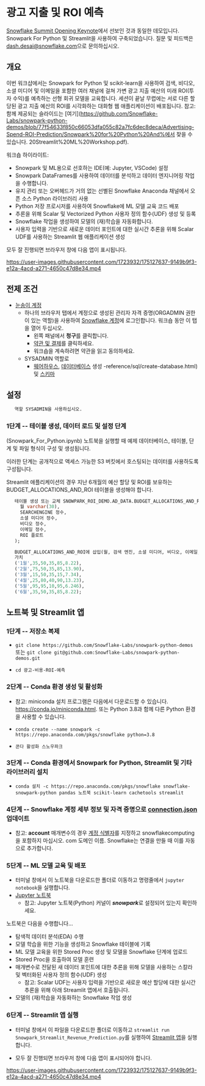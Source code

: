 # 광고 지출 및 ROI 예측

[Snowflake Summit Opening Keynote](https://events.snowflake.com/summit/agenda/session/849836)에서 선보인 것과 동일한 데모입니다. Snowpark For Python 및 Streamlit을 사용하여 구축되었습니다. 질문 및 피드백은 <dash.desai@snowflake.com>으로 문의하십시오.

## 개요

이번 워크샵에서는 Snowpark for Python 및 scikit-learn을 사용하여 검색, 비디오, 소셜 미디어 및 이메일을 포함한 여러 채널에 걸쳐 가변 광고 지출 예산의 미래 ROI(투자 수익)를 예측하는 선형 회귀 모델을 교육합니다. 세션이 끝날 무렵에는 서로 다른 할당된 광고 지출 예산의 ROI를 시각화하는 대화형 웹 애플리케이션이 배포됩니다. 참고: 함께 제공되는 슬라이드는 [여기](https://github.com/Snowflake-Labs/snowpark-python-demos/blob/77f54633f850c66053dfa055c82a7fc6dec8deca/Advertising-Spend-ROI-Prediction/Snowpark%20for%20Python%20And%에서 찾을 수 있습니다. 20Streamlit%20ML%20Workshop.pdf).

워크숍 하이라이트:

* Snowpark 및 ML용으로 선호하는 IDE(예: Jupyter, VSCode) 설정
* Snowpark DataFrames를 사용하여 데이터를 분석하고 데이터 엔지니어링 작업을 수행합니다.
* 유지 관리 또는 오버헤드가 거의 없는 선별된 Snowflake Anaconda 채널에서 오픈 소스 Python 라이브러리 사용
* Python 저장 프로시저를 사용하여 Snowflake에 ML 모델 교육 코드 배포
* 추론을 위해 Scalar 및 Vectorized Python 사용자 정의 함수(UDF) 생성 및 등록
* Snowflake 작업을 생성하여 모델의 (재)학습을 자동화합니다.
* 사용자 입력을 기반으로 새로운 데이터 포인트에 대한 실시간 추론을 위해 Scalar UDF를 사용하는 Streamlit 웹 애플리케이션 생성

모두 잘 진행되면 브라우저 창에 다음 앱이 표시됩니다.

https://user-images.githubusercontent.com/1723932/175127637-9149b9f3-e12a-4acd-a271-4650c47d8e34.mp4

## 전제 조건

* [눈송이 계정](https://signup.snowflake.com/)
   * 하나의 브라우저 탭에서 계정으로 생성된 관리자 자격 증명(ORGADMIN 권한이 있는 역할)을 사용하여 [Snowflake 계정](https://app.snowflake.com/)에 로그인합니다. 워크숍 동안 이 탭을 열어 두십시오.
     * 왼쪽 패널에서 **청구**를 클릭합니다.
     * [약관 및 결제](https://app.snowflake.com/terms-and-billing)를 클릭하세요.
     * 워크숍을 계속하려면 약관을 읽고 동의하세요.
   * SYSADMIN 역할로
     * [웨어하우스](https://docs.snowflake.com/en/sql-reference/sql/create-warehouse.html), [데이터베이스](https://docs.snowflake.com/en/sql) 생성 -reference/sql/create-database.html) 및 [스키마](https://docs.snowflake.com/en/sql-reference/sql/create-schema.html)

## 설정

```sql
   역할 SYSADMIN을 사용하십시오.
```

### **1단계** -- 테이블 생성, 데이터 로드 및 설정 단계

(Snowpark_For_Python.ipynb) 노트북을 실행할 때 예제 데이터베이스, 테이블, 단계 및 파일 형식이 구성 및 생성됩니다.

이러한 단계는 공개적으로 액세스 가능한 S3 버킷에서 호스팅되는 데이터를 사용하도록 구성됩니다.

Streamlit 애플리케이션의 경우 지난 6개월의 예산 할당 및 ROI를 보유하는 BUDGET_ALLOCATIONS_AND_ROI 테이블을 생성해야 합니다.

```sql
   테이블 생성 또는 교체 SNOWPARK_ROI_DEMO.AD_DATA.BUDGET_ALLOCATIONS_AND_ROI(
     월 varchar(30),
     SEARCHENGINE 정수,
     소셜 미디어 정수,
     비디오 정수,
     이메일 정수,
     ROI 플로트
   );

   BUDGET_ALLOCATIONS_AND_ROI에 삽입(월, 검색 엔진, 소셜 미디어, 비디오, 이메일, ROI)
   가치
   ('1월',35,50,35,85,8.22),
   ('2월',75,50,35,85,13.90),
   ('3월',15,50,35,15,7.34),
   ('4월',25,80,40,90,13.23),
   ('5월',95,95,10,95,6.246),
   ('6월',35,50,35,85,8.22);
```

## 노트북 및 Streamlit 앱

### **1단계** -- 저장소 복제

* `git clone https://github.com/Snowflake-Labs/snowpark-python-demos` 또는 `git clone git@github.com:Snowflake-Labs/snowpark-python-demos.git`

* `cd 광고-비용-ROI-예측`

### **2단계** -- Conda 환경 생성 및 활성화

* 참고: miniconda 설치 프로그램은 다음에서 다운로드할 수 있습니다.
https://conda.io/miniconda.html. 또는 Python 3.8과 함께 다른 Python 환경을 사용할 수 있습니다.

* `conda create --name snowpark -c https://repo.anaconda.com/pkgs/snowflake python=3.8`

* `콘다 활성화 스노우파크`

### **3단계** -- Conda 환경에서 Snowpark for Python, Streamlit 및 기타 라이브러리 설치

* `conda 설치 -c https://repo.anaconda.com/pkgs/snowflake snowflake-snowpark-python pandas 노트북 scikit-learn cachetools streamlit`

### **4단계** -- Snowflake 계정 세부 정보 및 자격 증명으로 [connection.json](connection.json) 업데이트

* 참고: **account** 매개변수의 경우 [계정 식별자](https://docs.snowflake.com/en/user-guide/admin-account-identifier.html)를 지정하고 snowflakecomputing을 포함하지 마십시오. com 도메인 이름. Snowflake는 연결을 만들 때 이를 자동으로 추가합니다.

### **5단계** -- ML 모델 교육 및 배포

* 터미널 창에서 이 노트북을 다운로드한 폴더로 이동하고 명령줄에서 `jupyter notebook`을 실행합니다.
* [Jupyter 노트북](Snowpark_For_Python.ipynb)
   * 참고: Jupyter 노트북(Python) 커널이 ***snowpark***로 설정되어 있는지 확인하세요.

노트북은 다음을 수행합니다...

* 탐색적 데이터 분석(EDA) 수행
* 모델 학습을 위한 기능을 생성하고 Snowflake 테이블에 기록
* ML 모델 교육을 위한 Stored Proc 생성 및 모델을 Snowflake 단계에 업로드
* Stored Proc을 호출하여 모델 훈련
* 매개변수로 전달된 새 데이터 포인트에 대한 추론을 위해 모델을 사용하는 스칼라 및 벡터화된 사용자 정의 함수(UDF) 생성
   * 참고: Scalar UDF는 사용자 입력을 기반으로 새로운 예산 할당에 대한 실시간 추론을 위해 아래 Streamlit 앱에서 호출됩니다.
* 모델의 (재)학습을 자동화하는 Snowflake 작업 생성

### **6단계** -- Streamlit 앱 실행

* 터미널 창에서 이 파일을 다운로드한 폴더로 이동하고 `streamlit run Snowpark_Streamlit_Revenue_Prediction.py`를 실행하여 [Streamlit 앱](Snowpark_Streamlit_Revenue_Prediction.py)을 실행합니다.

* 모두 잘 진행되면 브라우저 창에 다음 앱이 표시되어야 합니다.

https://user-images.githubusercontent.com/1723932/175127637-9149b9f3-e12a-4acd-a271-4650c47d8e34.mp4